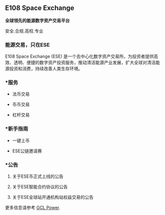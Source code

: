 ## E108 Space Exchange

**全球领先的能源数字资产交易平台**

安全.合规.高校.专业


### 能源交易，只在ESE

E108 Space Exchange (ESE) 是一个去中心化数字资产交易所，为投资者提供高效、透明、便捷的数字资产投资服务，推动清洁能源产业发展，扩大全球对清洁能源投资和消费，持续改善人类生存环境。


### *服务

- 法币交易

- 币币交易

- 杠杆交易



### *新手指南

- 一键上币

- ESE公链邀请赛


### *公告

1. 关于ESE币正式上线的公告

2. 关于ESE智能合约协议的公告

3. 关于ESE全球站开通机构站权益交易的公告


更多信息请参考 [GCL Power](http://www.gcl-power.com/).

